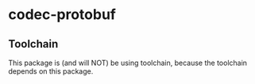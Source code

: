 # codec-protobuf

## Toolchain

This package is (and will NOT) be using toolchain, because the toolchain depends on this package.
